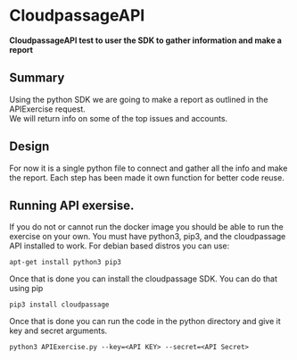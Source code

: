 # CloudpassageAPI

 **CloudpassageAPI test to user the SDK to gather information and make a report**

 ## Summary
 Using the python SDK we are going to make a report as outlined in the APIExercise request.  
 We will return info on some of the top issues and accounts.

 ## Design
 For now it is a single python file to connect and gather all the info and make the report.
 Each step has been made it own function for better code reuse.

 ## Running API exersise.  
 If you do not or cannot run the docker image you should be able to run the exercise on your own.
You must have python3, pip3, and the cloudpassage API installed to work.
For debian based distros you can use:

```
apt-get install python3 pip3
```

Once that is done you can install the cloudpassage SDK. You can do that using pip

```
pip3 install cloudpassage
```

Once that is done you can run the code in the python directory and give it key and secret arguments.

```
python3 APIExercise.py --key=<API KEY> --secret=<API Secret>
```
